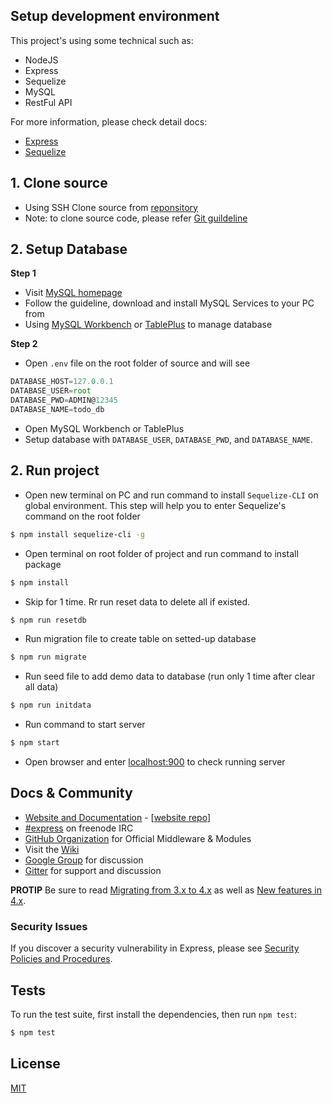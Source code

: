 ## Setup development environment

This project's using some technical such as:

- NodeJS
- Express
- Sequelize
- MySQL
- RestFul API

For more information, please check detail docs:

- [Express](https://gitlab.com/rikai_nhat.nguyen/planningen-tv-meeting-serverapp/docs/Express.md)
- [Sequelize](https://gitlab.com/rikai_nhat.nguyen/planningen-tv-meeting-serverapp/docs/Sequelize.md)

## 1. Clone source

- Using SSH Clone source from [reponsitory](git@github.com:hoangghaii/redux-101.git)
- Note: to clone source code, please refer [Git guildeline](https://docs.github.com/en/github/creating-cloning-and-archiving-repositories/cloning-a-repository-from-github/cloning-a-repository)

## 2. Setup Database

**Step 1**

- Visit [MySQL homepage](https://www.mysql.com/downloads/)
- Follow the guideline, download and install MySQL Services to your PC from
- Using [MySQL Workbench](https://dev.mysql.com/downloads/workbench/) or [TablePlus](https://tableplus.com/) to manage database

**Step 2**

- Open `.env` file on the root folder of source and will see

```js
DATABASE_HOST=127.0.0.1
DATABASE_USER=root
DATABASE_PWD=ADMIN@12345
DATABASE_NAME=todo_db
```

- Open MySQL Workbench or TablePlus
- Setup database with `DATABASE_USER`, `DATABASE_PWD`, and `DATABASE_NAME`.

## 2. Run project

- Open new terminal on PC and run command to install `Sequelize-CLI` on global environment. This step will help you to enter Sequelize's command on the root folder

```bash
$ npm install sequelize-cli -g
```

- Open terminal on root folder of project and run command to install package

```bash
$ npm install
```

- Skip for 1 time. Rr run reset data to delete all if existed.

```bash
$ npm run resetdb
```

- Run migration file to create table on setted-up database

```bash
$ npm run migrate
```

- Run seed file to add demo data to database (run only 1 time after clear all data)

```bash
$ npm run initdata
```

- Run command to start server

```bash
$ npm start
```

- Open browser and enter [localhost:900](http://localhost:9000/) to check running server

## Docs & Community

- [Website and Documentation](http://expressjs.com/) - [[website repo](https://github.com/expressjs/expressjs.com)]
- [#express](https://webchat.freenode.net/?channels=express) on freenode IRC
- [GitHub Organization](https://github.com/expressjs) for Official Middleware & Modules
- Visit the [Wiki](https://github.com/expressjs/express/wiki)
- [Google Group](https://groups.google.com/group/express-js) for discussion
- [Gitter](https://gitter.im/expressjs/express) for support and discussion

**PROTIP** Be sure to read [Migrating from 3.x to 4.x](https://github.com/expressjs/express/wiki/Migrating-from-3.x-to-4.x) as well as [New features in 4.x](https://github.com/expressjs/express/wiki/New-features-in-4.x).

### Security Issues

If you discover a security vulnerability in Express, please see [Security Policies and Procedures](Security.md).

## Tests

To run the test suite, first install the dependencies, then run `npm test`:

```bash
$ npm test
```

## License

[MIT](LICENSE)

[npm-image]: https://img.shields.io/npm/v/express.svg
[npm-url]: https://npmjs.org/package/express
[downloads-image]: https://img.shields.io/npm/dm/express.svg
[downloads-url]: https://npmcharts.com/compare/express?minimal=true
[travis-image]: https://img.shields.io/travis/expressjs/express/master.svg?label=linux
[travis-url]: https://travis-ci.org/expressjs/express
[appveyor-image]: https://img.shields.io/appveyor/ci/dougwilson/express/master.svg?label=windows
[appveyor-url]: https://ci.appveyor.com/project/dougwilson/express
[coveralls-image]: https://img.shields.io/coveralls/expressjs/express/master.svg
[coveralls-url]: https://coveralls.io/r/expressjs/express?branch=master

